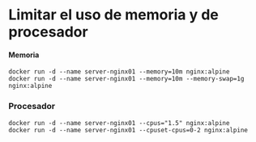 # Limitar el uso de memoria y de procesador

#### Memoria

```
docker run -d --name server-nginx01 --memory=10m nginx:alpine
docker run -d --name server-nginx01 --memory=10m --memory-swap=1g nginx:alpine
```

### Procesador

```
docker run -d --name server-nginx01 --cpus="1.5" nginx:alpine
docker run -d --name server-nginx01 --cpuset-cpus=0-2 nginx:alpine
```
